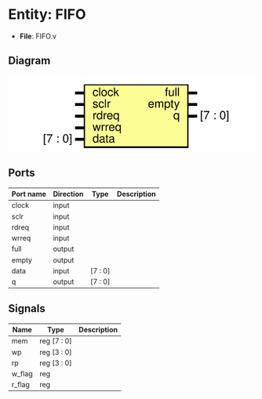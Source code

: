 # Entity: FIFO 

- **File**: FIFO.v
## Diagram

![Diagram](FIFO.svg "Diagram")
## Ports

| Port name | Direction | Type    | Description |
| --------- | --------- | ------- | ----------- |
| clock     | input     |         |             |
| sclr      | input     |         |             |
| rdreq     | input     |         |             |
| wrreq     | input     |         |             |
| full      | output    |         |             |
| empty     | output    |         |             |
| data      | input     | [7 : 0] |             |
| q         | output    | [7 : 0] |             |
## Signals

| Name   | Type        | Description |
| ------ | ----------- | ----------- |
| mem    | reg [7 : 0] |             |
| wp     | reg [3 : 0] |             |
| rp     | reg [3 : 0] |             |
| w_flag | reg         |             |
| r_flag | reg         |             |
